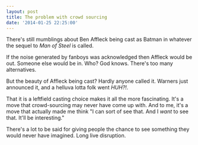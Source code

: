 ```yaml
---
layout: post
title: The problem with crowd sourcing
date: '2014-01-25 22:25:00'
---
```


There's still mumblings about Ben Affleck being cast as Batman in whatever the sequel to *Man of Steel* is called.

If the noise generated by fanboys was acknowledged then Affleck would be out. Someone else would be in. Who? God knows. There's too many alternatives.

But the beauty of Affleck being cast? Hardly anyone called it. Warners just announced it, and a helluva lotta folk went *HUH?!*.

That it is a leftfield casting choice makes it all the more fascinating. It's a move that crowd-sourcing may never have come up with. And to me, it's a move that actually made me think "I can sort of see that. And I *want* to see that. It'll be interesting."

There's a lot to be said for giving people the chance to see something they would never have imagined. Long live disruption.